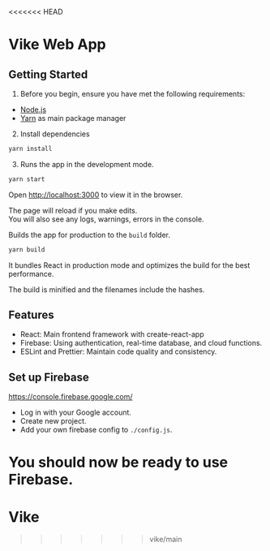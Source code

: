 <<<<<<< HEAD
# Vike Web App

## Getting Started

1. Before you begin, ensure you have met the following requirements:

- [Node.js](https://nodejs.org/)
- [Yarn](https://classic.yarnpkg.com/lang/en/docs/install/#mac-stable) as main package manager

2. Install dependencies

```bash
yarn install
```

3. Runs the app in the development mode.

```bash
yarn start
```

Open [http://localhost:3000](http://localhost:3000) to view it in the browser.

The page will reload if you make edits.<br>
You will also see any logs, warnings, errors in the console.

Builds the app for production to the `build` folder.<br>

```bash
yarn build
```

It bundles React in production mode and optimizes the build for the best performance.

The build is minified and the filenames include the hashes.<br>

## Features

- React: Main frontend framework with create-react-app
- Firebase: Using authentication, real-time database, and cloud functions.
- ESLint and Prettier: Maintain code quality and consistency.

## Set up Firebase

https://console.firebase.google.com/

- Log in with your Google account.
- Create new project.
- Add your own firebase config to `./config.js`.

You should now be ready to use Firebase.
=======
# Vike
>>>>>>> vike/main
